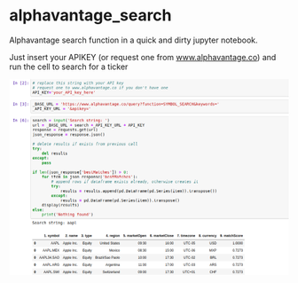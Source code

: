 # alphavantage_search
Alphavantage search function in a quick and dirty jupyter notebook.

Just insert your APIKEY (or request one from www.alphavantage.co) and run the cell to search for a ticker

![example](https://github.com/giuliodn/alphavantage_search/blob/master/docs/example.png "Use example")
